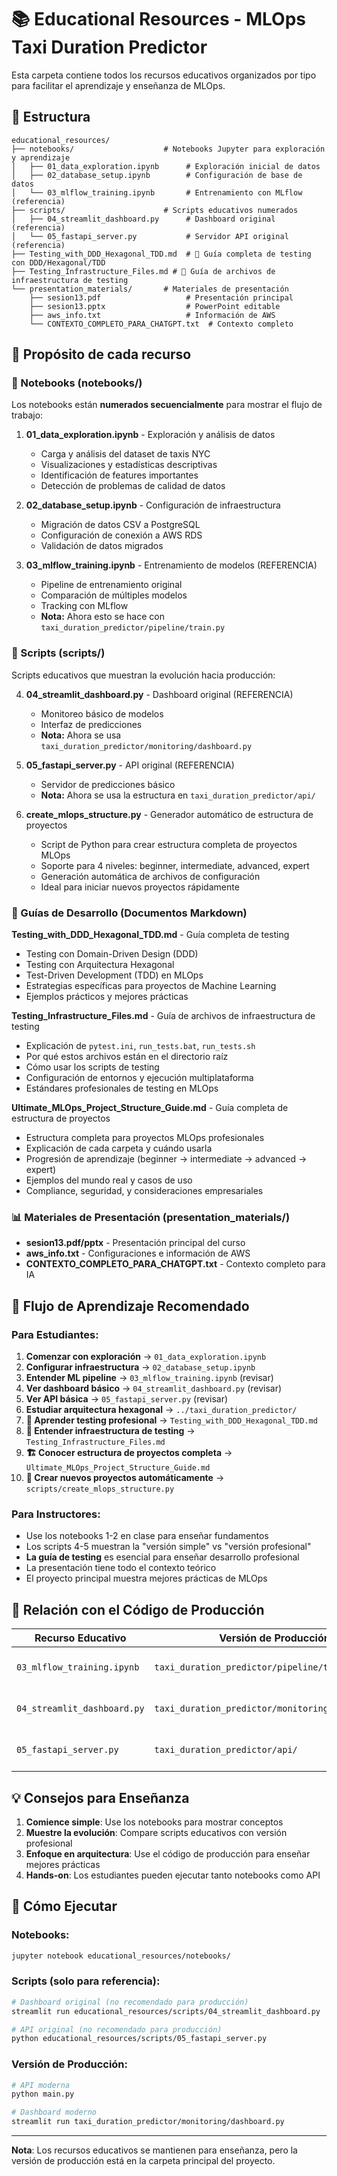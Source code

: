 # 📚 Educational Resources - MLOps Taxi Duration Predictor

Esta carpeta contiene todos los recursos educativos organizados por tipo para facilitar el aprendizaje y enseñanza de MLOps.

## 📁 Estructura

```
educational_resources/
├── notebooks/                    # Notebooks Jupyter para exploración y aprendizaje
│   ├── 01_data_exploration.ipynb      # Exploración inicial de datos
│   ├── 02_database_setup.ipynb        # Configuración de base de datos
│   └── 03_mlflow_training.ipynb       # Entrenamiento con MLflow (referencia)
├── scripts/                      # Scripts educativos numerados
│   ├── 04_streamlit_dashboard.py      # Dashboard original (referencia)
│   └── 05_fastapi_server.py           # Servidor API original (referencia)
├── Testing_with_DDD_Hexagonal_TDD.md  # 🧪 Guía completa de testing con DDD/Hexagonal/TDD
├── Testing_Infrastructure_Files.md # 🧪 Guía de archivos de infraestructura de testing
└── presentation_materials/       # Materiales de presentación
    ├── sesion13.pdf                   # Presentación principal
    ├── sesion13.pptx                  # PowerPoint editable
    ├── aws_info.txt                   # Información de AWS
    └── CONTEXTO_COMPLETO_PARA_CHATGPT.txt  # Contexto completo
```

## 🎯 Propósito de cada recurso

### 📓 Notebooks (notebooks/)

Los notebooks están **numerados secuencialmente** para mostrar el flujo de trabajo:

1. **01_data_exploration.ipynb** - Exploración y análisis de datos
   - Carga y análisis del dataset de taxis NYC
   - Visualizaciones y estadísticas descriptivas
   - Identificación de features importantes
   - Detección de problemas de calidad de datos

2. **02_database_setup.ipynb** - Configuración de infraestructura
   - Migración de datos CSV a PostgreSQL
   - Configuración de conexión a AWS RDS
   - Validación de datos migrados

3. **03_mlflow_training.ipynb** - Entrenamiento de modelos (REFERENCIA)
   - Pipeline de entrenamiento original
   - Comparación de múltiples modelos
   - Tracking con MLflow
   - **Nota:** Ahora esto se hace con `taxi_duration_predictor/pipeline/train.py`

### 🔧 Scripts (scripts/)

Scripts educativos que muestran la evolución hacia producción:

4. **04_streamlit_dashboard.py** - Dashboard original (REFERENCIA)
   - Monitoreo básico de modelos
   - Interfaz de predicciones
   - **Nota:** Ahora se usa `taxi_duration_predictor/monitoring/dashboard.py`

5. **05_fastapi_server.py** - API original (REFERENCIA)
   - Servidor de predicciones básico
   - **Nota:** Ahora se usa la estructura en `taxi_duration_predictor/api/`

6. **create_mlops_structure.py** - Generador automático de estructura de proyectos
   - Script de Python para crear estructura completa de proyectos MLOps
   - Soporte para 4 niveles: beginner, intermediate, advanced, expert
   - Generación automática de archivos de configuración
   - Ideal para iniciar nuevos proyectos rápidamente

### 🧪 Guías de Desarrollo (Documentos Markdown)

**Testing_with_DDD_Hexagonal_TDD.md** - Guía completa de testing
   - Testing con Domain-Driven Design (DDD)
   - Testing con Arquitectura Hexagonal
   - Test-Driven Development (TDD) en MLOps
   - Estrategias específicas para proyectos de Machine Learning
   - Ejemplos prácticos y mejores prácticas

**Testing_Infrastructure_Files.md** - Guía de archivos de infraestructura de testing
   - Explicación de `pytest.ini`, `run_tests.bat`, `run_tests.sh`
   - Por qué estos archivos están en el directorio raíz
   - Cómo usar los scripts de testing
   - Configuración de entornos y ejecución multiplataforma
   - Estándares profesionales de testing en MLOps

**Ultimate_MLOps_Project_Structure_Guide.md** - Guía completa de estructura de proyectos
   - Estructura completa para proyectos MLOps profesionales
   - Explicación de cada carpeta y cuándo usarla
   - Progresión de aprendizaje (beginner → intermediate → advanced → expert)
   - Ejemplos del mundo real y casos de uso
   - Compliance, seguridad, y consideraciones empresariales

### 📊 Materiales de Presentación (presentation_materials/)

- **sesion13.pdf/pptx** - Presentación principal del curso
- **aws_info.txt** - Configuraciones e información de AWS
- **CONTEXTO_COMPLETO_PARA_CHATGPT.txt** - Contexto completo para IA

## 🚀 Flujo de Aprendizaje Recomendado

### Para Estudiantes:

1. **Comenzar con exploración** → `01_data_exploration.ipynb`
2. **Configurar infraestructura** → `02_database_setup.ipynb`
3. **Entender ML pipeline** → `03_mlflow_training.ipynb` (revisar)
4. **Ver dashboard básico** → `04_streamlit_dashboard.py` (revisar)
5. **Ver API básica** → `05_fastapi_server.py` (revisar)
6. **Estudiar arquitectura hexagonal** → `../taxi_duration_predictor/`
7. **🧪 Aprender testing profesional** → `Testing_with_DDD_Hexagonal_TDD.md`
8. **🧪 Entender infraestructura de testing** → `Testing_Infrastructure_Files.md`
9. **🏗️ Conocer estructura de proyectos completa** → `Ultimate_MLOps_Project_Structure_Guide.md`
10. **🚀 Crear nuevos proyectos automáticamente** → `scripts/create_mlops_structure.py`

### Para Instructores:

- Use los notebooks 1-2 en clase para enseñar fundamentos
- Los scripts 4-5 muestran la "versión simple" vs "versión profesional"
- **La guía de testing** es esencial para enseñar desarrollo profesional
- La presentación tiene todo el contexto teórico
- El proyecto principal muestra mejores prácticas de MLOps

## 🔄 Relación con el Código de Producción

| Recurso Educativo | Versión de Producción | Propósito |
|---|---|---|
| `03_mlflow_training.ipynb` | `taxi_duration_predictor/pipeline/train.py` | Mostrar evolución de notebook a script |
| `04_streamlit_dashboard.py` | `taxi_duration_predictor/monitoring/dashboard.py` | Comparar enfoque simple vs arquitecturado |
| `05_fastapi_server.py` | `taxi_duration_predictor/api/` | Mostrar separación de responsabilidades |

## 💡 Consejos para Enseñanza

1. **Comience simple**: Use los notebooks para mostrar conceptos
2. **Muestre la evolución**: Compare scripts educativos con versión profesional
3. **Enfoque en arquitectura**: Use el código de producción para enseñar mejores prácticas
4. **Hands-on**: Los estudiantes pueden ejecutar tanto notebooks como API

## 🔧 Cómo Ejecutar

### Notebooks:
```bash
jupyter notebook educational_resources/notebooks/
```

### Scripts (solo para referencia):
```bash
# Dashboard original (no recomendado para producción)
streamlit run educational_resources/scripts/04_streamlit_dashboard.py

# API original (no recomendado para producción)
python educational_resources/scripts/05_fastapi_server.py
```

### Versión de Producción:
```bash
# API moderna
python main.py

# Dashboard moderno
streamlit run taxi_duration_predictor/monitoring/dashboard.py
```

---

**Nota**: Los recursos educativos se mantienen para enseñanza, pero la versión de producción está en la carpeta principal del proyecto.
